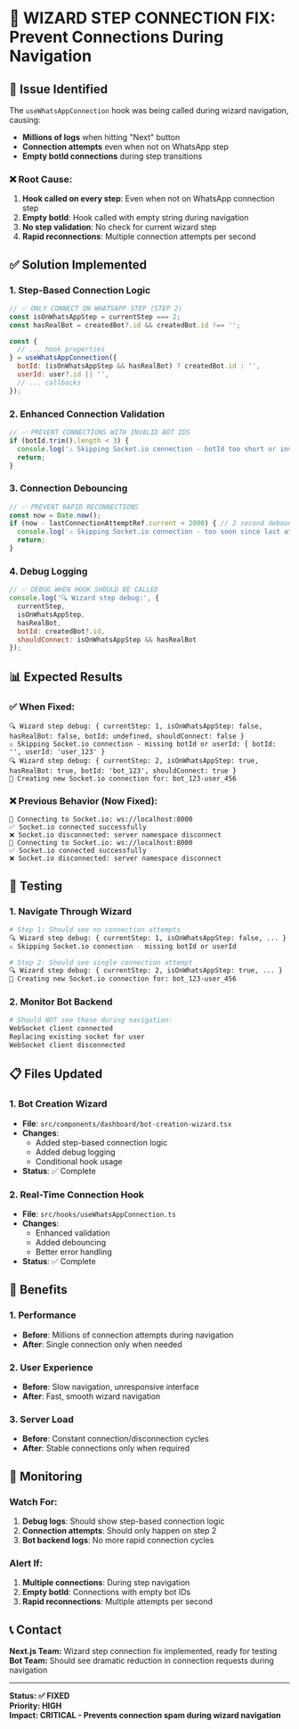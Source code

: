 # 🎯 WIZARD STEP CONNECTION FIX: Prevent Connections During Navigation

## 🚨 **Issue Identified**

The `useWhatsAppConnection` hook was being called during wizard navigation, causing:
- **Millions of logs** when hitting "Next" button
- **Connection attempts** even when not on WhatsApp step
- **Empty botId connections** during step transitions

### **❌ Root Cause:**
1. **Hook called on every step**: Even when not on WhatsApp connection step
2. **Empty botId**: Hook called with empty string during navigation
3. **No step validation**: No check for current wizard step
4. **Rapid reconnections**: Multiple connection attempts per second

## ✅ **Solution Implemented**

### **1. Step-Based Connection Logic**
```javascript
// ✅ ONLY CONNECT ON WHATSAPP STEP (STEP 2)
const isOnWhatsAppStep = currentStep === 2;
const hasRealBot = createdBot?.id && createdBot.id !== '';

const {
  // ... hook properties
} = useWhatsAppConnection({
  botId: (isOnWhatsAppStep && hasRealBot) ? createdBot.id : '',
  userId: user?.id || '',
  // ... callbacks
});
```

### **2. Enhanced Connection Validation**
```javascript
// ✅ PREVENT CONNECTIONS WITH INVALID BOT IDS
if (botId.trim().length < 3) {
  console.log('⚠️ Skipping Socket.io connection - botId too short or invalid');
  return;
}
```

### **3. Connection Debouncing**
```javascript
// ✅ PREVENT RAPID RECONNECTIONS
const now = Date.now();
if (now - lastConnectionAttemptRef.current < 2000) { // 2 second debounce
  console.log('⚠️ Skipping Socket.io connection - too soon since last attempt');
  return;
}
```

### **4. Debug Logging**
```javascript
// ✅ DEBUG WHEN HOOK SHOULD BE CALLED
console.log('🔍 Wizard step debug:', { 
  currentStep, 
  isOnWhatsAppStep, 
  hasRealBot, 
  botId: createdBot?.id,
  shouldConnect: isOnWhatsAppStep && hasRealBot 
});
```

## 📊 **Expected Results**

### **✅ When Fixed:**
```
🔍 Wizard step debug: { currentStep: 1, isOnWhatsAppStep: false, hasRealBot: false, botId: undefined, shouldConnect: false }
⚠️ Skipping Socket.io connection - missing botId or userId: { botId: '', userId: 'user_123' }
🔍 Wizard step debug: { currentStep: 2, isOnWhatsAppStep: true, hasRealBot: true, botId: 'bot_123', shouldConnect: true }
🔌 Creating new Socket.io connection for: bot_123-user_456
```

### **❌ Previous Behavior (Now Fixed):**
```
🔌 Connecting to Socket.io: ws://localhost:8000
✅ Socket.io connected successfully
❌ Socket.io disconnected: server namespace disconnect
🔌 Connecting to Socket.io: ws://localhost:8000
✅ Socket.io connected successfully
❌ Socket.io disconnected: server namespace disconnect
```

## 🧪 **Testing**

### **1. Navigate Through Wizard**
```bash
# Step 1: Should see no connection attempts
🔍 Wizard step debug: { currentStep: 1, isOnWhatsAppStep: false, ... }
⚠️ Skipping Socket.io connection - missing botId or userId

# Step 2: Should see single connection attempt
🔍 Wizard step debug: { currentStep: 2, isOnWhatsAppStep: true, ... }
🔌 Creating new Socket.io connection for: bot_123-user_456
```

### **2. Monitor Bot Backend**
```bash
# Should NOT see these during navigation:
WebSocket client connected
Replacing existing socket for user
WebSocket client disconnected
```

## 📋 **Files Updated**

### **1. Bot Creation Wizard**
- **File**: `src/components/dashboard/bot-creation-wizard.tsx`
- **Changes**: 
  - Added step-based connection logic
  - Added debug logging
  - Conditional hook usage
- **Status**: ✅ Complete

### **2. Real-Time Connection Hook**
- **File**: `src/hooks/useWhatsAppConnection.ts`
- **Changes**: 
  - Enhanced validation
  - Added debouncing
  - Better error handling
- **Status**: ✅ Complete

## 🎯 **Benefits**

### **1. Performance**
- **Before**: Millions of connection attempts during navigation
- **After**: Single connection only when needed

### **2. User Experience**
- **Before**: Slow navigation, unresponsive interface
- **After**: Fast, smooth wizard navigation

### **3. Server Load**
- **Before**: Constant connection/disconnection cycles
- **After**: Stable connections only when required

## 🚨 **Monitoring**

### **Watch For:**
1. **Debug logs**: Should show step-based connection logic
2. **Connection attempts**: Should only happen on step 2
3. **Bot backend logs**: No more rapid connection cycles

### **Alert If:**
1. **Multiple connections**: During step navigation
2. **Empty botId**: Connections with empty bot IDs
3. **Rapid reconnections**: Multiple attempts per second

## 📞 **Contact**

**Next.js Team:** Wizard step connection fix implemented, ready for testing
**Bot Team:** Should see dramatic reduction in connection requests during navigation

---

**Status: ✅ FIXED**  
**Priority: HIGH**  
**Impact: CRITICAL - Prevents connection spam during wizard navigation** 